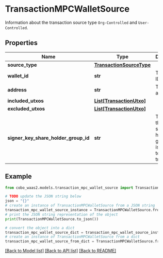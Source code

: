 # TransactionMPCWalletSource

Information about the transaction source type `Org-Controlled` and `User-Controlled`. 

## Properties

Name | Type | Description | Notes
------------ | ------------- | ------------- | -------------
**source_type** | [**TransactionSourceType**](TransactionSourceType.md) |  | 
**wallet_id** | **str** | The wallet ID. | 
**address** | **str** | The wallet address. | [optional] 
**included_utxos** | [**List[TransactionUtxo]**](TransactionUtxo.md) |  | [optional] 
**excluded_utxos** | [**List[TransactionUtxo]**](TransactionUtxo.md) |  | [optional] 
**signer_key_share_holder_group_id** | **str** | The ID of the key share holder group that is selected to sign the transaction. | [optional] 

## Example

```python
from cobo_waas2.models.transaction_mpc_wallet_source import TransactionMPCWalletSource

# TODO update the JSON string below
json = "{}"
# create an instance of TransactionMPCWalletSource from a JSON string
transaction_mpc_wallet_source_instance = TransactionMPCWalletSource.from_json(json)
# print the JSON string representation of the object
print(TransactionMPCWalletSource.to_json())

# convert the object into a dict
transaction_mpc_wallet_source_dict = transaction_mpc_wallet_source_instance.to_dict()
# create an instance of TransactionMPCWalletSource from a dict
transaction_mpc_wallet_source_from_dict = TransactionMPCWalletSource.from_dict(transaction_mpc_wallet_source_dict)
```
[[Back to Model list]](../README.md#documentation-for-models) [[Back to API list]](../README.md#documentation-for-api-endpoints) [[Back to README]](../README.md)


